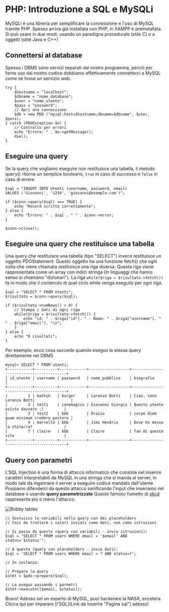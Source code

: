 # PHP: Introduzione a SQL e MySQLi

MySQLi è una libreria per semplificare la connessione e l'uso di MySQL tramite PHP. Spesso arriva già installata con PHP, in XAMPP è preinstallata. Si può usare in due modi: usando un paradigna procedurale (stile C) o a oggetti (stile Java e C++)

## Connettersi al database
Spesso i DBMS sono servizi separati dal nostro programma, perciò per farne uso dal nostro codice dobbiamo effettivamente connetterci a MySQL come se fosse un servizio web.

```
try {
    $hostname = "localhost";
    $dbname = "nome_database";
    $user = "nome_utente";
    $pass = "password";
    // Apri una connessione
    $db = new PDO ("mysql:host=$hostname;dbname=$dbname", $user, $pass);
} catch (PDOException $e) {
    // Controllo per errori
    echo "Errore: " . $e->getMessage();
    die();
}
```   
## Eseguire una query

Se la query che vogliamo eseguire non restituisce una tabella, il metodo query() ritorna un semplice booleano, `true` in caso di successo e  `false` in caso di errore

```  
$sql = "INSERT INTO Utenti (username, password, email)
VALUES ('Giovanni', '1234', 'giovanni@example.com')";

if ($conn->query($sql) === TRUE) {
    echo "Record scritto correttamente";
} else {
    echo "Errore: " . $sql . " " . $conn->error;
}

$conn->close();
```

## Eseguire una query che restituisce una tabella

Una query che restituisce una tabella (tipo "SELECT") invece restituisce un oggetto PDOStatement. Questo oggetto ha una funzione fetch() che ogni volta che viene chiamata restituisce una riga diversa. Questa riga viene rappresentata come un array con indici stringa (in linguaggi che hanno senso si chiamano "dizionari"). La riga `while($riga = $risultato->fetch())` fa in modo che il contenuto di quel ciclo while venga eseguito per ogni riga.

```
$sql = "SELECT * FROM Utenti";
$risultato = $conn->query($sql);

if ($risultato->numRows() > 0) {
    // Stampa i dati di ogni riga
    while($riga = $risultato->fetch()) {
        echo "id: " . $riga["id"]. " - Name: " . $riga["username"]. " " . $riga["email"]. "\n";
    }
} else {
    echo "0 risultati";
}
```
Per esempio, ecco cosa succede quando eseguo la stessa query direttamente nel DBMS
```
mysql> SELECT * FROM utenti;
+-----------+----------+------------+------------------+-----------------------------------------+
| id_utente | username | password   | nome_pubblico    | biografia                               |
+-----------+----------+------------+------------------+-----------------------------------------+
|         1 | mathik   | burger     | Lorenzo Botti    | Ciao, sono Lorenzo Botti                |
|         2 | test1    | canemagico | Giovanni Giorgio | Questo utente esiste davvero ;)         |
|         3 | test2    | bbb        | Orazio           | carpe diem quam minimum credero postero |
|         4 | marcello | bbb        | Jimi Hendrix     | Dove ho messo la chitarra?              |
|         7 | claire   | bbb        | Claire           | fan di questo sito                      |
+-----------+----------+------------+------------------+-----------------------------------------+
```

## Query con parametri
L'SQL Injection è una forma di attacco informatico che consiste nel inserire caratteri interpretabili da MySQL in una stringa che si manda al server, in modo tale da ingannare il server a eseguire codice mandato dall'utente. Possiamo difenderci da questo attacco sanificando l'input che inseriamo nel database o usando **query parametrizzate** Questo famoso fumetto di [xkcd](https://xkcd.com/ "Xkcd site") rappresenta più o meno l'attacco.

![Bobby tables](https://imgs.xkcd.com/comics/exploits_of_a_mom.png "Bobby tables")

```
// Sostuisco le variabili nella query con dei placeholders
// Così da trattare i valori inviati come dati, non come istruzioni

// Si passa da questo (query con variabili - invio istruzioni):
$sql = "SELECT * FROM users WHERE email = '$email' AND status='$status'";

// A questo (query con placeholders - invio dati):
$sql = 'SELECT * FROM users WHERE email = ? AND status=?';

// In sostanza:

// Preparo la query
$stmt = $pdo->prepare($sql);

// La eseguo passando i parmetri
$stmt->execute([$email, $status]);
```
Bravo! Adesso sei un esperto di MySQL, puoi hackerare la NASA, eccetera. Clicca qui per imparare [l'SQL](Link da inserire "Pagina sql") adesso!
